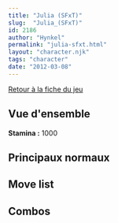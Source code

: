 ```yaml
---
title: "Julia (SFxT)"
slug:  "Julia_(SFxT)"
id: 2186
author: "Hynkel"
permalink: "julia-sfxt.html"
layout: "character.njk"
tags: "character"
date: "2012-03-08"
---
```


[Retour à la fiche du jeu](Street_Fighter_x_Tekken)

## Vue d'ensemble

**Stamina :** 1000

## Principaux normaux

## Move list

## Combos
